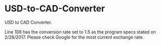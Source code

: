# USD-to-CAD-Converter

USD to CAD Converter. 

Line 108 has the conversion rate set to 1.5 as the program specs stated on 2/28/2017. 
Please check Google for the most current exchange rate.
